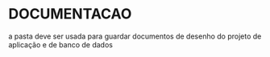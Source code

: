 # DOCUMENTACAO
a pasta deve ser usada para guardar documentos de desenho do projeto de aplicação e de banco de dados
